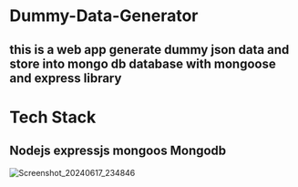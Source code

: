 # Dummy-Data-Generator
## this is a web app generate dummy json data and store into mongo db database with mongoose and express library

# Tech Stack
## Nodejs  expressjs  mongoos  Mongodb
![Screenshot_20240617_234846](https://github.com/KunjanPanchal/Dummy-Data-Generator/assets/157042147/041b2f7b-12d5-494d-82a7-f0c3dddcbd2d)
